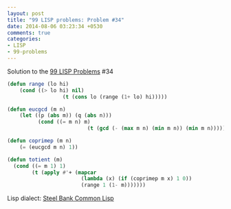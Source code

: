 ```yaml
---
layout: post
title: "99 LISP problems: Problem #34"
date: 2014-08-06 03:23:34 +0530
comments: true
categories: 
- LISP
- 99-problems
---
```


Solution to the [99 LISP Problems][99prob] #34

```cl
(defun range (lo hi)
    (cond ((> lo hi) nil)
                  (t (cons lo (range (1+ lo) hi)))))

(defun eucgcd (m n)
    (let ((p (abs m)) (q (abs n)))
          (cond ((= m n) m)
                          (t (gcd (- (max m n) (min m n)) (min m n))))))

(defun coprimep (m n)
    (= (eucgcd m n) 1))

(defun totient (m)
  (cond ((= m 1) 1)
        (t (apply #'+ (mapcar
                        (lambda (x) (if (coprimep m x) 1 0))
                        (range 1 (1- m)))))))
```

Lisp dialect: [Steel Bank Common Lisp][sbcl]

<!--links-->
[99prob]: http://www.ic.unicamp.br/~meidanis/courses/mc336/2006s2/funcional/L-99_Ninety-Nine_Lisp_Problems.html
[sbcl]: http://www.sbcl.org/
